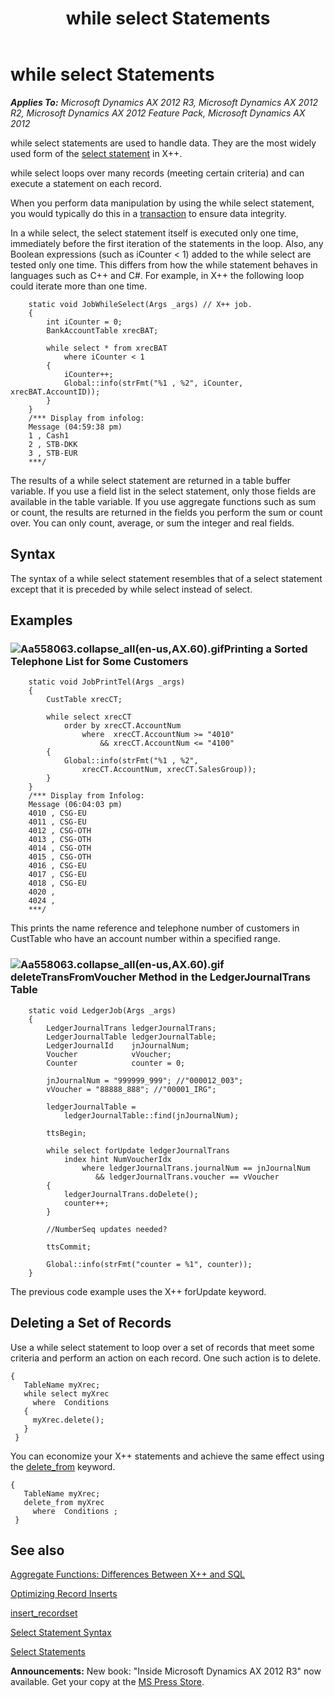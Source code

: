 ﻿---
title: while select Statements
TOCTitle: while select Statements
ms:assetid: 1f749f04-8604-46e6-b444-bf6fa5c2482b
ms:mtpsurl: https://msdn.microsoft.com/en-us/library/Aa558063(v=AX.60)
ms:contentKeyID: 35241513
ms.date: 05/18/2015
mtps_version: v=AX.60
---

# while select Statements 


_**Applies To:** Microsoft Dynamics AX 2012 R3, Microsoft Dynamics AX 2012 R2, Microsoft Dynamics AX 2012 Feature Pack, Microsoft Dynamics AX 2012_

while select statements are used to handle data. They are the most widely used form of the [select statement](select-statements.md) in X++.

while select loops over many records (meeting certain criteria) and can execute a statement on each record.

When you perform data manipulation by using the while select statement, you would typically do this in a [transaction](transaction-integrity.md) to ensure data integrity.

In a while select, the select statement itself is executed only one time, immediately before the first iteration of the statements in the loop. Also, any Boolean expressions (such as iCounter \< 1) added to the while select are tested only one time. This differs from how the while statement behaves in languages such as C++ and C\#. For example, in X++ the following loop could iterate more than one time.
```X++  
    static void JobWhileSelect(Args _args) // X++ job.
    {
        int iCounter = 0;
        BankAccountTable xrecBAT;
    
        while select * from xrecBAT
            where iCounter < 1
        {
            iCounter++;
            Global::info(strFmt("%1 , %2", iCounter, xrecBAT.AccountID));
        }
    }
    /*** Display from infolog:
    Message (04:59:38 pm)
    1 , Cash1
    2 , STB-DKK
    3 , STB-EUR
    ***/
```
The results of a while select statement are returned in a table buffer variable. If you use a field list in the select statement, only those fields are available in the table variable. If you use aggregate functions such as sum or count, the results are returned in the fields you perform the sum or count over. You can only count, average, or sum the integer and real fields.

## Syntax

The syntax of a while select statement resembles that of a select statement except that it is preceded by while select instead of select.

## Examples

### ![Aa558063.collapse\_all(en-us,AX.60).gif](images/Gg863931.collapse_all(en-us,AX.60).gif "Aa558063.collapse_all(en-us,AX.60).gif")Printing a Sorted Telephone List for Some Customers
```X++  
    static void JobPrintTel(Args _args)
    {
        CustTable xrecCT;
    
        while select xrecCT 
            order by xrecCT.AccountNum
                where  xrecCT.AccountNum >= "4010" 
                    && xrecCT.AccountNum <= "4100"
        {
            Global::info(strFmt("%1 , %2", 
                xrecCT.AccountNum, xrecCT.SalesGroup));
        }
    }
    /*** Display from Infolog:
    Message (06:04:03 pm)
    4010 , CSG-EU
    4011 , CSG-EU
    4012 , CSG-OTH
    4013 , CSG-OTH
    4014 , CSG-OTH
    4015 , CSG-OTH
    4016 , CSG-EU
    4017 , CSG-EU
    4018 , CSG-EU
    4020 , 
    4024 , 
    ***/
```
This prints the name reference and telephone number of customers in CustTable who have an account number within a specified range.

### ![Aa558063.collapse\_all(en-us,AX.60).gif](images/Gg863931.collapse_all(en-us,AX.60).gif "Aa558063.collapse_all(en-us,AX.60).gif")deleteTransFromVoucher Method in the LedgerJournalTrans Table
```X++  
    static void LedgerJob(Args _args)
    {
        LedgerJournalTrans ledgerJournalTrans;
        LedgerJournalTable ledgerJournalTable;
        LedgerJournalId    jnJournalNum;
        Voucher            vVoucher;
        Counter            counter = 0;
    
        jnJournalNum = "999999_999"; //"000012_003";
        vVoucher = "88888_888"; //"00001_IRG";
        
        ledgerJournalTable = 
            ledgerJournalTable::find(jnJournalNum);
        
        ttsBegin;
     
        while select forUpdate ledgerJournalTrans
            index hint NumVoucherIdx
                where ledgerJournalTrans.journalNum == jnJournalNum 
                   && ledgerJournalTrans.voucher == vVoucher
        {
            ledgerJournalTrans.doDelete();
            counter++;
        }
        
        //NumberSeq updates needed?
        
        ttsCommit;
        
        Global::info(strFmt("counter = %1", counter));
    }
```
The previous code example uses the X++ forUpdate keyword.

## Deleting a Set of Records

Use a while select statement to loop over a set of records that meet some criteria and perform an action on each record. One such action is to delete.
```X++  
{   
   TableName myXrec;   
   while select myXrec   
     where  Conditions   
   {   
     myXrec.delete();   
   }   
 }
```
You can economize your X++ statements and achieve the same effect using the [delete\_from](delete-from.md) keyword.
```X++  
{   
   TableName myXrec;   
   delete_from myXrec   
     where  Conditions ;   
 }
```
## See also

[Aggregate Functions: Differences Between X++ and SQL](aggregate-functions-differences-between-x-and-sql.md)

[Optimizing Record Inserts](optimizing-record-inserts.md)

[insert\_recordset](insert-recordset.md)

[Select Statement Syntax](select-statement-syntax.md)

[Select Statements](select-statements.md)

  
**Announcements:** New book: "Inside Microsoft Dynamics AX 2012 R3" now available. Get your copy at the [MS Press Store](https://www.microsoftpressstore.com/store/inside-microsoft-dynamics-ax-2012-r3-9780735685109).

